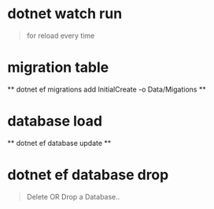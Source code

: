 # dotnet watch run

> for reload every time

# migration table

** dotnet ef migrations add InitialCreate -o Data/Migations **

# database load

** dotnet ef database update **

# dotnet ef database drop

> Delete OR Drop a Database..
